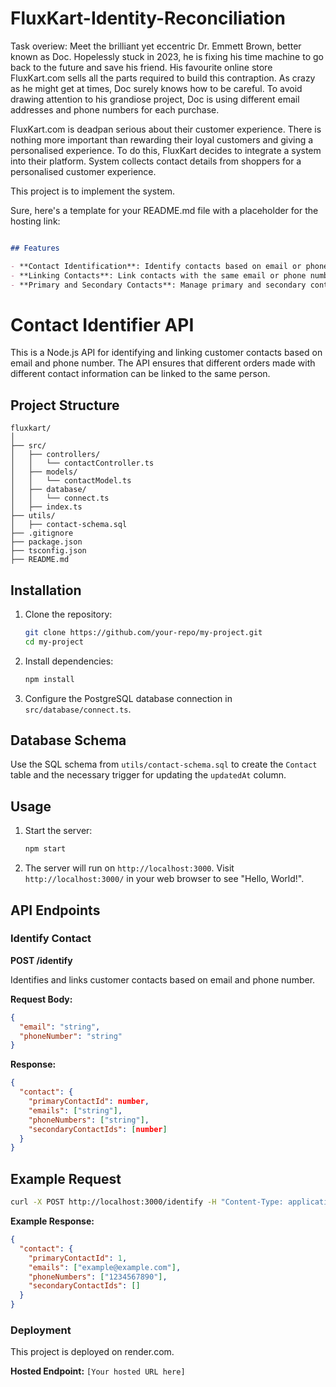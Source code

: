 # FluxKart-Identity-Reconciliation


Task overiew:
Meet the brilliant yet eccentric Dr. Emmett Brown, better known as Doc. Hopelessly stuck in 2023, he is fixing his time machine to go back to the future and save his friend. His favourite online store FluxKart.com sells all the parts required to build this contraption. As crazy as he might get at times, Doc surely knows how to be careful. To avoid drawing attention to his grandiose project, Doc is using different email addresses and phone numbers for each purchase.

FluxKart.com is deadpan serious about their customer experience. There is nothing more important than rewarding their loyal customers and giving a personalised experience. To do this, FluxKart decides to integrate a system into their platform. System collects contact details from shoppers for a personalised customer experience. 

This project is to implement the system.

Sure, here's a template for your README.md file with a placeholder for the hosting link:

```markdown

## Features

- **Contact Identification**: Identify contacts based on email or phone number.
- **Linking Contacts**: Link contacts with the same email or phone number.
- **Primary and Secondary Contacts**: Manage primary and secondary contacts effectively.

```

# Contact Identifier API

This is a Node.js API for identifying and linking customer contacts based on email and phone number. The API ensures that different orders made with different contact information can be linked to the same person.

## Project Structure

```
fluxkart/
│
├── src/
│   ├── controllers/
│   │   └── contactController.ts
│   ├── models/
│   │   └── contactModel.ts
│   ├── database/
│   │   └── connect.ts
│   ├── index.ts
├── utils/
│   ├── contact-schema.sql 
├── .gitignore
├── package.json
├── tsconfig.json
├── README.md
```

## Installation

1. Clone the repository:

   ```bash
   git clone https://github.com/your-repo/my-project.git
   cd my-project
   ```

2. Install dependencies:

   ```bash
   npm install
   ```

3. Configure the PostgreSQL database connection in `src/database/connect.ts`.

## Database Schema

Use the SQL schema from `utils/contact-schema.sql` to create the `Contact` table and the necessary trigger for updating the `updatedAt` column.

## Usage

1. Start the server:

   ```bash
   npm start
   ```

2. The server will run on `http://localhost:3000`.
   Visit `http://localhost:3000/` in your web browser to see "Hello, World!".

## API Endpoints

### Identify Contact

**POST /identify**

Identifies and links customer contacts based on email and phone number.

**Request Body:**

```json
{
  "email": "string",
  "phoneNumber": "string"
}
```

**Response:**

```json
{
  "contact": {
    "primaryContactId": number,
    "emails": ["string"],
    "phoneNumbers": ["string"],
    "secondaryContactIds": [number]
  }
}
```

## Example Request

```bash
curl -X POST http://localhost:3000/identify -H "Content-Type: application/json" -d '{"email": "example@example.com", "phoneNumber": "1234567890"}'
```

**Example Response:**

```json
{
  "contact": {
    "primaryContactId": 1,
    "emails": ["example@example.com"],
    "phoneNumbers": ["1234567890"],
    "secondaryContactIds": []
  }
}
```


### Deployment

This project is deployed on render.com. 

**Hosted Endpoint:** `[Your hosted URL here]`
